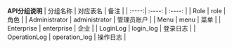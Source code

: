 **API分组说明** 
| 分组名称 | 对应表名 | 备注 |
| :----:| :----: | :----: |
| Role | role | 角色 |
| Administrator | administrator | 管理员账户 |
| Menu | menu | 菜单 |
| Enterprise | enterprise | 企业 |
| LoginLog | login_log | 登录日志 |
| OperationLog | operation_log | 操作日志 |


